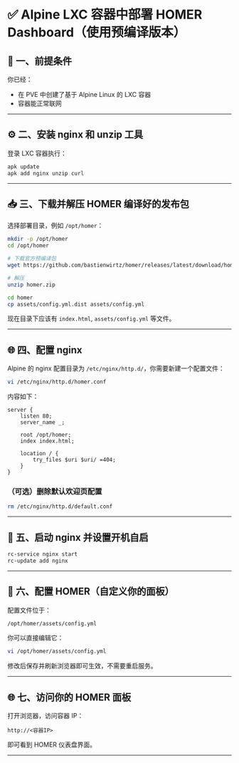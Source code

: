 

# ✅ Alpine LXC 容器中部署 HOMER Dashboard（使用预编译版本）

## 🧱 一、前提条件

你已经：

* 在 PVE 中创建了基于 Alpine Linux 的 LXC 容器
* 容器能正常联网

---

## ⚙️ 二、安装 nginx 和 unzip 工具

登录 LXC 容器执行：

```sh
apk update
apk add nginx unzip curl
```

---

## 📥 三、下载并解压 HOMER 编译好的发布包

选择部署目录，例如 `/opt/homer`：

```sh
mkdir -p /opt/homer
cd /opt/homer

# 下载官方预编译包
wget https://github.com/bastienwirtz/homer/releases/latest/download/homer.zip

# 解压
unzip homer.zip

cd homer
cp assets/config.yml.dist assets/config.yml
```

现在目录下应该有 `index.html`, `assets/config.yml` 等文件。

---

## 🌐 四、配置 nginx

Alpine 的 nginx 配置目录为 `/etc/nginx/http.d/`，你需要新建一个配置文件：

```sh
vi /etc/nginx/http.d/homer.conf
```

内容如下：

```nginx
server {
    listen 80;
    server_name _;

    root /opt/homer;
    index index.html;

    location / {
        try_files $uri $uri/ =404;
    }
}
```

### （可选）删除默认欢迎页配置

```sh
rm /etc/nginx/http.d/default.conf
```

---

## 🚀 五、启动 nginx 并设置开机自启

```sh
rc-service nginx start
rc-update add nginx
```

---

## 🔧 六、配置 HOMER（自定义你的面板）

配置文件位于：

```sh
/opt/homer/assets/config.yml
```

你可以直接编辑它：

```sh
vi /opt/homer/assets/config.yml
```

修改后保存并刷新浏览器即可生效，不需要重启服务。

---

## 🌐 七、访问你的 HOMER 面板

打开浏览器，访问容器 IP：

```
http://<容器IP>
```

即可看到 HOMER 仪表盘界面。

---

